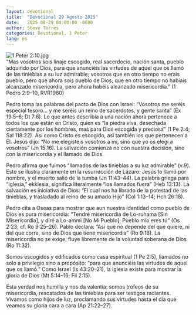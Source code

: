 ```yaml
---
layout: devotional
title:  "Devocional 29 Agosto 2025"
date:   2025-08-29 04:00:00 -0600
author: Steve Torres
categories: Devotional, 1 Peter
lang: es
---
```

<img src="https://sitemedia.esteeb.com/file/esteebcomsitemedia/devotional_images/1+Peter/ES-1Pe-2_10.jpg?raw=true" alt="1 Peter 2:10.jpg" style="max-width: 100%; height: auto;">

<div class="scripture">
   “Mas vosotros sois linaje escogido, real sacerdocio, nación santa, pueblo adquirido por Dios, para que anunciéis las virtudes de aquel que os llamó de las tinieblas a su luz admirable; vosotros que en otro tiempo no erais pueblo, pero que ahora sois pueblo de Dios; que en otro tiempo no habíais alcanzado misericordia, pero ahora habéis alcanzado misericordia.” (1 Pedro 2:9–10, RVR1960)
</div>

Pedro toma las palabras del pacto de Dios con Israel: “Vosotros me seréis especial tesoro… y me seréis un reino de sacerdotes, y gente santa” (Éx 19:5–6; Dt 7:6). Lo que antes describía a una nación ahora pertenece a todos los que están en Cristo, quien es “la piedra viva, desechada ciertamente por los hombres, mas para Dios escogida y preciosa” (1 Pe 2:4; Sal 118:22). Así como Cristo es escogido, así también los que pertenecen a Él. Jesús dijo: “No me elegisteis vosotros a mí, sino que yo os elegí a vosotros” (Jn 15:16). La salvación comienza no con nuestra decisión, sino con la misericordia y el llamado de Dios.

Pedro afirma que fuimos “llamados de las tinieblas a su luz admirable” (v.9). Esto se ilustra claramente en la resurrección de Lázaro: Jesús lo llamó por nombre, y el muerto salió de la tumba (Jn 11:43–44). La palabra griega para “iglesia,” ekklesia, significa literalmente “los llamados fuera” (Heb 13:13). La salvación es iniciativa de Dios: “El cual nos ha librado de la potestad de las tinieblas, y trasladado al reino de su amado Hijo” (Col 1:13–14; Hch 26:18).

Pedro cita a Oseas para mostrar que aun nuestra identidad como pueblo de Dios es pura misericordia: “Tendré misericordia de Lo-ruhama [Sin Misericordia], y diré a Lo-ammi [No Mi Pueblo]: Pueblo mío eres tú” (Os 2:23; cf. Ro 9:25–26). Pablo declara: “Así que no depende del que quiere, ni del que corre, sino de Dios que tiene misericordia” (Ro 9:16). La misericordia no se exige; fluye libremente de la voluntad soberana de Dios (Ro 11:32).

Somos escogidos y edificados como casa espiritual (1 Pe 2:5), llamados no solo a privilegio sino a propósito: “para que anunciéis las virtudes de aquel que os llamó.” Como Israel (Is 43:20–21), la iglesia existe para mostrar la gloria de Dios (Mt 5:14–16; Fil 2:15).

Esta verdad nos humilla y nos da valentía: somos trofeos de su misericordia, rescatados de las tinieblas para ser testigos radiantes. Vivamos como hijos de luz, proclamando sus virtudes hasta el día que veamos su gloria cara a cara (Ap 21:22–27).